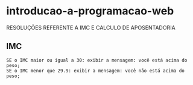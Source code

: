 # introducao-a-programacao-web

RESOLUÇÕES REFERENTE A IMC E CALCULO DE APOSENTADORIA

## IMC

    SE o IMC maior ou igual a 30: exibir a mensagem: você está acima do peso;
    SE o IMC menor que 29.9: exibir a mensagem: você não está acima do peso;
